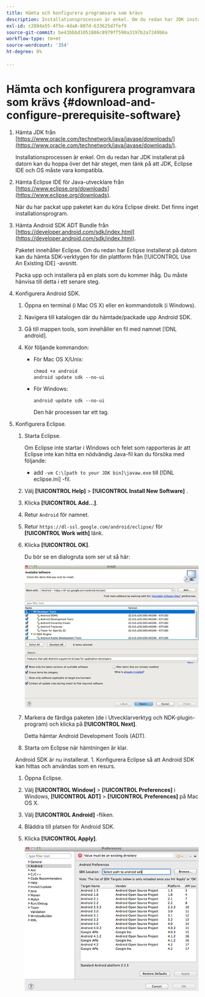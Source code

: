 ```yaml
---
title: Hämta och konfigurera programvara som krävs
description: Installationsprocessen är enkel. Om du redan har JDK installerat på datorn kan du hoppa över det här steget, men tänk på att JDK, Eclipse IDE och OS måste vara kompatibla.
exl-id: c2884a55-4f5e-4da8-807d-633625d7fef9
source-git-commit: be43bbbd1051886c8979ff590a3197b2a7249b6a
workflow-type: tm+mt
source-wordcount: '354'
ht-degree: 0%

---
```


# Hämta och konfigurera programvara som krävs {#download-and-configure-prerequisite-software}

1. Hämta JDK från [https://www.oracle.com/technetwork/java/javase/downloads/](https://www.oracle.com/technetwork/java/javase/downloads/).

   Installationsprocessen är enkel. Om du redan har JDK installerat på datorn kan du hoppa över det här steget, men tänk på att JDK, Eclipse IDE och OS måste vara kompatibla.
1. Hämta Eclipse IDE för Java-utvecklare från [https://www.eclipse.org/downloads](https://www.eclipse.org/downloads).

   När du har packat upp paketet kan du köra Eclipse direkt. Det finns inget installationsprogram.
1. Hämta Android SDK ADT Bundle från [https://developer.android.com/sdk/index.html](https://developer.android.com/sdk/index.html).

   Paketet innehåller Eclipse. Om du redan har Eclipse installerat på datorn kan du hämta SDK-verktygen för din plattform från [!UICONTROL Use An Existing IDE] -avsnitt.

   Packa upp och installera på en plats som du kommer ihåg. Du måste hänvisa till detta i ett senare steg.
1. Konfigurera Android SDK.
   1. Öppna en terminal (i Mac OS X) eller en kommandotolk (i Windows).
   1. Navigera till katalogen där du hämtade/packade upp Android SDK.
   1. Gå till mappen tools, som innehåller en fil med namnet [!DNL android].
   1. Kör följande kommandon:

      * För Mac OS X/Unix:

         ```
         chmod +x android 
         android update sdk --no-ui
         ```

      * För Windows:

         ```
         android update sdk --no-ui
         ```

         Den här processen tar ett tag.

1. Konfigurera Eclipse.
   1. Starta Eclipse.

      Om Eclipse inte startar i Windows och felet som rapporteras är att Eclipse inte kan hitta en nödvändig Java-fil kan du försöka med följande:

      * add `-vm C:\[path to your JDK bin]\javaw.exe` till [!DNL eclipse.ini] -fil.
   1. Välj  **[!UICONTROL Help]** > **[!UICONTROL Install New Software]** .
   1. Klicka **[!UICONTROL Add...]**.
   1. Retur `Android` för namnet.
   1. Retur `https://dl-ssl.google.com/android/eclipse/` för **[!UICONTROL Work with]** länk.
   1. Klicka **[!UICONTROL OK]**.

      Du bör se en dialogruta som ser ut så här:

      ![](assets/available_software.jpg)

   1. Markera de färdiga paketen (de i Utvecklarverktyg och NDK-plugin-program) och klicka på **[!UICONTROL Next]**.

      Detta hämtar Android Development Tools (ADT).
   1. Starta om Eclipse när hämtningen är klar.

   Android SDK är nu installerat. 1. Konfigurera Eclipse så att Android SDK kan hittas och användas som en resurs.
   1. Öppna Eclipse.
   1. Välj  **[!UICONTROL Window]** > **[!UICONTROL Preferences]** i Windows,  **[!UICONTROL ADT]** > **[!UICONTROL Preferences]** på Mac OS X.
   1. Välj **[!UICONTROL Android]** -fliken.
   1. Bläddra till platsen för Android SDK.
   1. Klicka **[!UICONTROL Apply]**.

      ![Stegresultat](assets/ss2.jpg)
